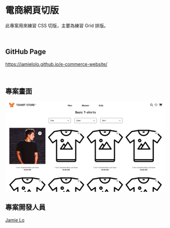 # 電商網頁切版

此專案用來練習 CSS 切版，主要為練習 Grid 排版。

</br>

## GitHub Page

https://jamielolo.github.io/e-commerce-website/

</br>

## 專案畫面

<img src="./截圖.jpg"/>

</br>

## 專案開發人員

<a href="https://github.com/JamieLoLo">Jamie Lo</a>
